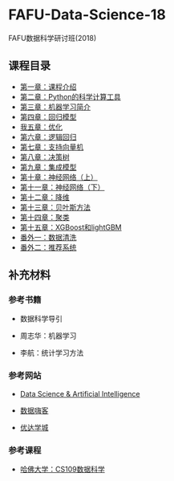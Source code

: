 # FAFU-Data-Science-18

FAFU数据科学研讨班(2018)

## 课程目录

* [第一章：课程介绍](01课程简介)
* [第二章：Python的科学计算工具](02Python的科学计算工具)
* [第三章：机器学习简介](03机器学习/03机器学习简介)
* [第四章：回归模型](03机器学习/04回归模型)
* [我五章：优化](03机器学习/05优化)
* [第六章：逻辑回归](03机器学习/06逻辑回归)
* [第七章：支持向量机](03机器学习/07支持向量机)
* [第八章：决策树](03机器学习/08决策树)
* [第九章：集成模型](03机器学习/9集成模型)
* [第十章：神经网络（上）](03机器学习/10神经网络（上）)
* [第十一章：神经网络（下）](03机器学习/11神经网络（下）)
* [第十二章：降维](03机器学习/12降维)
* [第十三章：贝叶斯方法](03机器学习/13贝叶斯方法)
* [第十四章：聚类](03机器学习/14聚类)
* [第十五章：XGBoost和lightGBM](03机器学习/15XGBoost和lightGBM)
* [番外一：数据清洗](03机器学习/16数据清洗)
* [番外二：推荐系统]()

## 补充材料

### 参考书籍

* 数据科学导引

* 周志华：机器学习

* 李航：统计学习方法

### 参考网站

* [Data Science & Artificial Intelligence](https://chrisalbon.com/#machine_learning)

* [数据嗨客](http://hackdata.cn/#)

* [优达学城](https://cn.udacity.com/)

### 参考课程

* [哈佛大学：CS109数据科学](http://cs109.github.io/2015/)